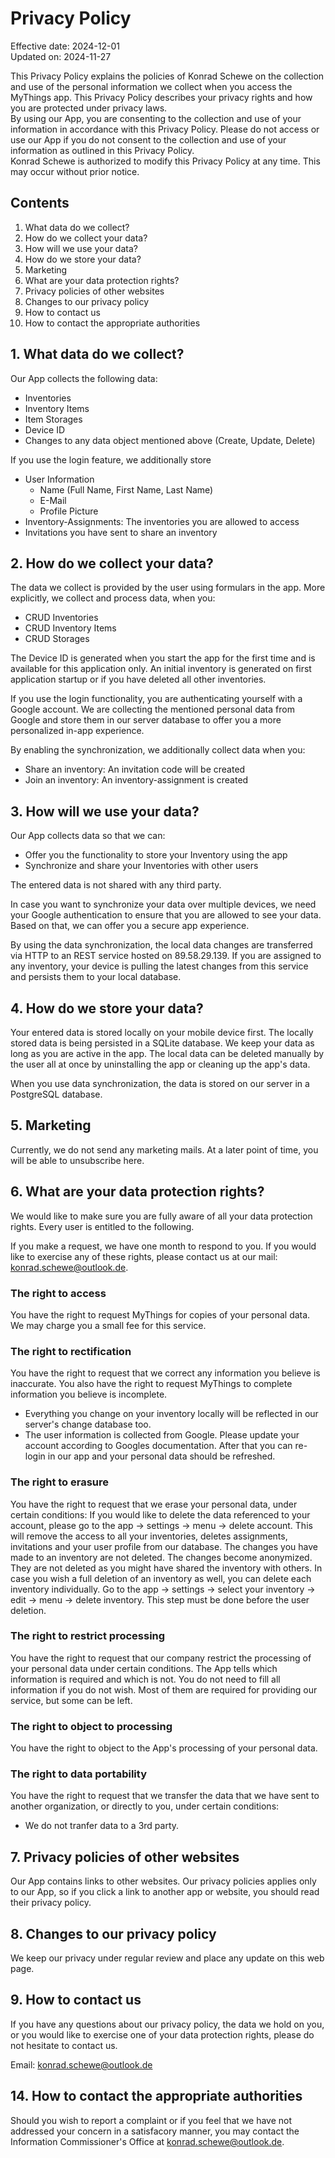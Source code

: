 # Privacy Policy

<p>
Effective date: 2024-12-01
<br/>
Updated on: 2024-11-27
</p>

<p>
This Privacy Policy explains the policies of Konrad Schewe on the collection and use of the personal information we collect when you access the MyThings app. This Privacy Policy describes your privacy rights and how you are protected under privacy laws.
<br/>
By using our App, you are consenting to the collection and use of your information in accordance with this Privacy Policy. Please do not access or use our App if you do not consent to the collection and use of your information as outlined in this Privacy Policy.
<br/>
Konrad Schewe is authorized to modify this Privacy Policy at any time. This may occur without prior notice.
</p>

## Contents

1. What data do we collect?
2. How do we collect your data?
3. How will we use your data?
4. How do we store your data?
5. Marketing
6. What are your data protection rights?
7. Privacy policies of other websites
8. Changes to our privacy policy
9. How to contact us
10. How to contact the appropriate authorities

## 1. What data do we collect?

Our App collects the following data:
- Inventories
- Inventory Items
- Item Storages
- Device ID
- Changes to any data object mentioned above (Create, Update, Delete)

If you use the login feature, we additionally store
- User Information
  - Name (Full Name, First Name, Last Name)
  - E-Mail
  - Profile Picture
- Inventory-Assignments: The inventories you are allowed to access
- Invitations you have sent to share an inventory

## 2. How do we collect your data?

The data we collect is provided by the user using formulars in the app.
More explicitly, we collect and process data, when you:
- CRUD Inventories
- CRUD Inventory Items
- CRUD Storages

The Device ID is generated when you start the app for the first time and is available for this application only.
An initial inventory is generated on first application startup or if you have deleted all other inventories.

If you use the login functionality, you are authenticating yourself with a Google account.
We are collecting the mentioned personal data from Google and store them in our server database to offer you a more personalized in-app experience.

By enabling the synchronization, we additionally collect data when you:
- Share an inventory: An invitation code will be created
- Join an inventory: An inventory-assignment is created

## 3. How will we use your data?

Our App collects data so that we can:
- Offer you the functionality to store your Inventory using the app
- Synchronize and share your Inventories with other users

The entered data is not shared with any third party.

In case you want to synchronize your data over multiple devices, we need your Google authentication to ensure that you are allowed to see your data.
Based on that, we can offer you a secure app experience.

By using the data synchronization, the local data changes are transferred via HTTP to an REST service hosted on 89.58.29.139. If you are assigned to any inventory, your device is pulling the latest changes from this service and persists them to your local database.

## 4. How do we store your data?

Your entered data is stored locally on your mobile device first.
The locally stored data is being persisted in a SQLite database.
We keep your data as long as you are active in the app.
The local data can be deleted manually by the user all at once by uninstalling the app or cleaning up the app's data.

When you use data synchronization, the data is stored on our server in a PostgreSQL database.

## 5. Marketing

Currently, we do not send any marketing mails. At a later point of time, you will be able to unsubscribe here.

## 6. What are your data protection rights?

We would like to make sure you are fully aware of all your data protection rights. Every user is entitled to the following.

If you make a request, we have one month to respond to you. If you would like to exercise any of these rights, please contact us at our mail: konrad.schewe@outlook.de.

### The right to access

You have the right to request MyThings for copies of your personal data. We may charge you a small fee for this service.

### The right to rectification

You have the right to request that we correct any information you believe is inaccurate. You also have the right to request MyThings to complete information you believe is incomplete.
- Everything you change on your inventory locally will be reflected in our server's change database too.
- The user information is collected from Google. Please update your account according to Googles documentation. After that you can re-login in our app and your personal data should be refreshed.

### The right to erasure

You have the right to request that we erase your personal data, under certain conditions: If you would like to delete the data referenced to your account, please go to the app -> settings -> menu -> delete account. This will remove the access to all your inventories, deletes assignments, invitations and your user profile from our database. The changes you have made to an inventory are not deleted. The changes become anonymized. They are not deleted as you might have shared the inventory with others.
In case you wish a full deletion of an inventory as well, you can delete each inventory individually. Go to the app -> settings -> select your inventory -> edit -> menu -> delete inventory. This step must be done before the user deletion.

### The right to restrict processing

You have the right to request that our company restrict the processing of your personal data under certain conditions.
The App tells which information is required and which is not.
You do not need to fill all information if you do not wish.
Most of them are required for providing our service, but some can be left.

### The right to object to processing

You have the right to object to the App's processing of your personal data.

### The right to data portability

You have the right to request that we transfer the data that we have sent to another organization, or directly to you, under certain conditions:
- We do not tranfer data to a 3rd party.

## 7. Privacy policies of other websites

Our App contains links to other websites. Our privacy policies applies only to our App, so if you click a link to another app or website, you should read their privacy policy.

## 8. Changes to our privacy policy

We keep our privacy under regular review and place any update on this web page.

## 9. How to contact us

If you have any questions about our privacy policy, the data we hold on you, or you would like to exercise one of your data protection rights, please do not hesitate to contact us.

Email: konrad.schewe@outlook.de

## 14. How to contact the appropriate authorities

Should you wish to report a complaint or if you feel that we have not addressed your concern in a satisfacory manner, you may contact the Information Commissioner's Office at konrad.schewe@outlook.de.
